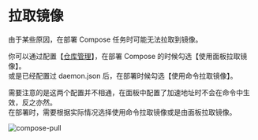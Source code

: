 # 拉取镜像

由于某些原因，在部署 Compose 任务时可能无法拉取到镜像。

你可以通过配置【[仓库管理](/manual/image-proxy)】，在部署 Compose 的时候勾选【使用面板拉取镜像】。\
或是已经配置过 daemon.json 后，在部署时候勾选【使用命令拉取镜像】。

需要注意的是这两个配置并不相通，在面板中配置了加速地址时不会在命令中生效，反之亦然。\
在部署时，需要根据实际情况选择使用命令拉取镜像或是由面板拉取镜像。

![compose-pull](https://cdn.w7.cc/dpanel/compose-env-2.png?a=3)